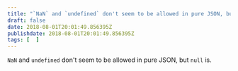 ```yaml
---
title: "`NaN` and `undefined` don't seem to be allowed in pure JSON, but `null` is."
draft: false
date: 2018-08-01T20:01:49.856395Z
publishdate: 2018-08-01T20:01:49.856395Z
tags: [  ]
---
```

`NaN` and `undefined` don't seem to be allowed in pure JSON, but `null` is.
    